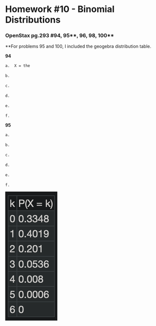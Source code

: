 # **Homework #10 - Binomial Distributions**
### **OpenStax** pg.293 #94, 95**, 96, 98, 100**
**For problems 95 and 100, I included the geogebra distribution table.

**94**
    
    a.  X = the

    b.

    c.

    d.

    e.
    
    f.

**95**
    
    a. 

    b.

    c.

    d.

    e.
    
    f.
![](./images/distribution-table.png)
